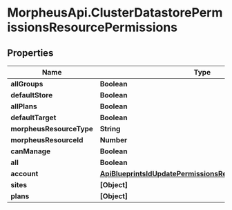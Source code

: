 # MorpheusApi.ClusterDatastorePermissionsResourcePermissions

## Properties

Name | Type | Description | Notes
------------ | ------------- | ------------- | -------------
**allGroups** | **Boolean** |  | [optional] 
**defaultStore** | **Boolean** |  | [optional] 
**allPlans** | **Boolean** |  | [optional] 
**defaultTarget** | **Boolean** |  | [optional] 
**morpheusResourceType** | **String** |  | [optional] 
**morpheusResourceId** | **Number** |  | [optional] 
**canManage** | **Boolean** |  | [optional] 
**all** | **Boolean** |  | [optional] 
**account** | [**ApiBlueprintsIdUpdatePermissionsResourcePermissionSites**](ApiBlueprintsIdUpdatePermissionsResourcePermissionSites.md) |  | [optional] 
**sites** | **[Object]** |  | [optional] 
**plans** | **[Object]** |  | [optional] 


